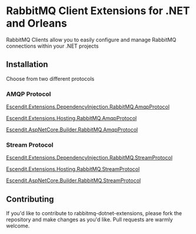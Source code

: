# RabbitMQ Client Extensions for .NET and Orleans

RabbitMQ Clients allow you to easily configure and manage RabbitMQ connections within
your .NET projects

## Installation

Choose from two different protocols

### AMQP Protocol

[Escendit.Extensions.DependencyInjection.RabbitMQ.AmqpProtocol](src/DependencyInjection/RabbitMQ/AmqpProtocol)

[Escendit.Extensions.Hosting.RabbitMQ.AmqpProtocol](src/Hosting/RabbitMQ/AmqpProtocol)

[Escendit.AspNetCore.Builder.RabbitMQ.AmqpProtocol](src/AspNetCore/RabbitMQ/AmqpProtocol)

### Stream Protocol

[Escendit.Extensions.DependencyInjection.RabbitMQ.StreamProtocol](src/DependencyInjection/RabbitMQ/StreamProtocol)

[Escendit.Extensions.Hosting.RabbitMQ.StreamProtocol](src/Hosting/RabbitMQ/StreamProtocol)

[Escendit.AspNetCore.Builder.RabbitMQ.StreamProtocol](src/AspNetCore/RabbitMQ/StreamProtocol)

## Contributing

If you'd like to contribute to rabbitmq-dotnet-extensions,
please fork the repository and make changes as you'd like.
Pull requests are warmly welcome.

